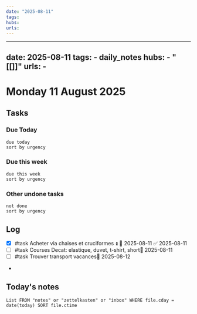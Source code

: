 ```yaml
---
date: "2025-08-11"
tags: 
hubs: 
urls:
---
```


---
date: 2025-08-11
tags:
    - daily_notes
hubs:
    - "[[]]"
urls:
    -
---

# Monday 11 August 2025



## Tasks

### Due Today
```tasks
due today
sort by urgency
```

### Due this week

```tasks
due this week
sort by urgency
```

### Other undone tasks
```tasks
not done
sort by urgency
```

## Log



- [x] #task Acheter via chaises et cruciformes ⏫ 📅 2025-08-11 ✅ 2025-08-11
- [ ] #task Courses Decat: elastique, duvet, t-shirt, short📅 2025-08-11 
- [ ] #task Trouver transport vacances📅 2025-08-12 
-

## Today's notes

```dataview
List FROM "notes" or "zettelkasten" or "inbox" WHERE file.cday = date(today) SORT file.ctime
```

